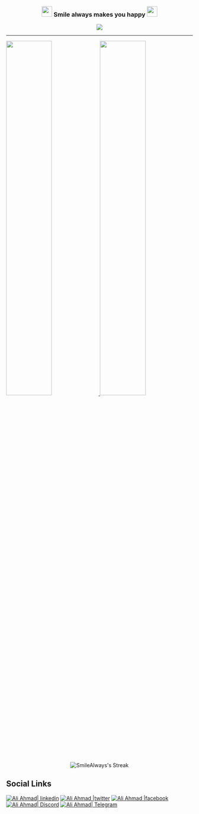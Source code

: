 <h3 align="center">
  <img src="https://media.giphy.com/media/hvRJCLFzcasrR4ia7z/giphy.gif" width="28">
  Smile always makes you happy
  <img src="https://media.giphy.com/media/hvRJCLFzcasrR4ia7z/giphy.gif" width="28">
</h3>

<p align="center">
  <a href="https://github.com/Oracle728"><img src="https://readme-typing-svg.herokuapp.com/?lines=Senior%20software%20engineer;7%2B%20years%20of%20professional%20experience;&font=Anton&center=true&width=650&height=120&color=58a6ff&vCenter=true&size=45%22"></a>
</p>

***
<p align="left">
  <a href="https://dthiwanka.github.io">
    <img width="49.5%" src="https://github-readme-stats.vercel.app/api?username=SmileAlways1125&show_icons=true&theme=dark&hide_border=true&include_all_commits=true&count_private=true" />
    <img width="49.5%" src="https://github-readme-stats.vercel.app/api/top-langs/?username=SmileAlways1125&langs_count=8&layout=compact&theme=dark&hide_border=true" />
  </a>
</p>

<p align="center">
  <img title="GitHub Streak" alt="SmileAlways's Streak" src="https://github-readme-streak-stats.herokuapp.com/?user=SmileAlways1125&theme=dark&hide_border=true"/>
</p>
<!-- Custom Color Begin-->
<!-- <span>
  <img src="https://github-readme-stats.vercel.app/api/?username=SmileAlways1125&show_icons=true&include_all_commits=true&count_private=true&theme=react&hide_border=true&bg_color=1F222E&title_color=F8D866&icon_color=F8D866" height="192px"/>
</span>
<span>
  <img src="https://github-readme-stats.vercel.app/api/top-langs/?username=SmileAlways1125&langs_count=8&layout=compact&theme=react&hide_border=true&bg_color=1F222E&title_color=F8D866&icon_color=F8D866" height="192px"/>
</span>

<p align="center">
  <img title="GitHub Streak" alt="SmileAlways's Streak" src="https://github-readme-streak-stats.herokuapp.com/?user=SmileAlways1125&theme=monokai-metallian&hide_border=true"/>
</p> -->
<!-- Custom Color End-->

## Social Links
<!-- [![Ali Ahmad | LinkedIn](./img/linkedin.png)](https://www.linkedin.com/in/aliahmad14/) -->
[![ Ali Ahmad| linkedin](https://user-images.githubusercontent.com/69896600/155517071-2cce17ca-8d54-40f2-afc7-c065a9c0ce27.png)](https://www.linkedin.com/in/james-choi-dev/)
[![ Ali Ahmad |twitter](https://user-images.githubusercontent.com/69896600/155517467-1f16b333-4d6d-49ea-acd9-dcb3be9c5010.png)](https://twitter.com/)
[![ Ali Ahmad |facebook](https://user-images.githubusercontent.com/69896600/155522283-3b2ff8b2-051f-47ad-86d5-8fd9e2d238e8.png)](https://www.facebook.com/profile.php?id=)
[![ Ali Ahmad| Discord](https://user-images.githubusercontent.com/69896600/155517071-2cce17ca-8d54-40f2-afc7-c065a9c0ce27.png)](SmileAlways#1315)
[![ Ali Ahmad| Telegram](https://user-images.githubusercontent.com/69896600/155517071-2cce17ca-8d54-40f2-afc7-c065a9c0ce27.png)](https://t.me/SmileAlways1125)

